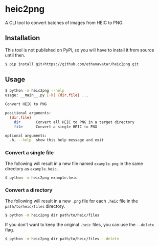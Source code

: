 # heic2png

A CLI tool to convert batches of images from HEIC to PNG.

## Installation

This tool is not published on PyPi, so you will have to install it from source until then.
```bash
$ pip install git+https://github.com/ethanavatar/heic2png.git
```

## Usage

```bash
$ python -m heic2png --help
usage: __main__.py [-h] {dir,file} ...

Convert HEIC to PNG

positional arguments:
  {dir,file}
    dir       Convert all HEIC to PNG in a target directory
    file      Convert a single HEIC to PNG

optional arguments:
  -h, --help  show this help message and exit
```

### Convert a single file

The following will result in a new file named `example.png` in the same directory as `example.heic`.
```bash
$ python -m heic2png example.heic
```

### Convert a directory

The following will result in a new `.png` file for each `.heic` file in the `path/to/heic/files` directory.
```bash
$ python -m heic2png dir path/to/heic/files
```

If you don't want to keep the original `.heic` files, you can use the `--delete` flag.
```bash
$ python -m heic2png dir path/to/heic/files --delete
```
